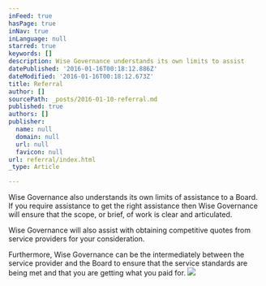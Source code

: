 ```yaml
---
inFeed: true
hasPage: true
inNav: true
inLanguage: null
starred: true
keywords: []
description: Wise Governance understands its own limits to assist
datePublished: '2016-01-16T00:18:12.886Z'
dateModified: '2016-01-16T00:18:12.673Z'
title: Referral
author: []
sourcePath: _posts/2016-01-10-referral.md
published: true
authors: []
publisher:
  name: null
  domain: null
  url: null
  favicon: null
url: referral/index.html
_type: Article

---
```

Wise Governance also understands its own
limits of assistance to a Board. If you require assistance to get the right
assistance then Wise Governance will ensure that the scope, or brief,
of work is clear and articulated. 

Wise Governance will also assist with
obtaining competitive quotes from  service providers for your consideration. 

Furthermore,
Wise Governance can be the intermediately between the service provider and the
Board to ensure that the service standards are being met and that you are
getting what you paid for.
![](https://the-grid-user-content.s3-us-west-2.amazonaws.com/81218528-5df7-4c00-bbc1-0aeb648e64d6.png)